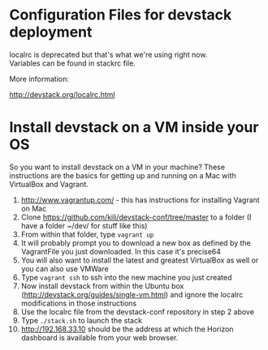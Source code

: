 Configuration Files for devstack deployment
=============

localrc is deprecated but that's what we're using right now.  
Variables can be found in stackrc file.

More information:

http://devstack.org/localrc.html

# Install devstack on a VM inside your OS

So you want to install devstack on a VM in your machine?  These instructions are the basics for getting up and running on a Mac with VirtualBox and Vagrant.

1. http://www.vagrantup.com/ - this has instructions for installing Vagrant on Mac
1. Clone https://github.com/kili/devstack-conf/tree/master to a folder (I have a folder ~/dev/ for stuff like this)
1. From within that folder, type `vagrant up`
1. It will probably prompt you to download a new box as defined by the VagrantFile you just downloaded. In this case it's precise64
1. You will also want to install the latest and greatest VirtualBox as well or you can also use VMWare
1. Type `vagrant ssh` to ssh into the new machine you just created
1. Now install devstack from within the Ubuntu box (http://devstack.org/guides/single-vm.html) and ignore the localrc modifications in those instructions
1. Use the localrc file from the devstack-conf repository in step 2 above
1. Type `./stack.sh` to launch the stack
1. http://192.168.33.10 should be the address at which the Horizon dashboard is available from your web browser.
